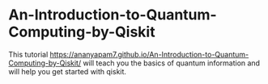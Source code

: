 # An-Introduction-to-Quantum-Computing-by-Qiskit
This tutorial https://ananyapam7.github.io/An-Introduction-to-Quantum-Computing-by-Qiskit/ will teach you the basics of quantum information and will help you get started with qiskit. 
